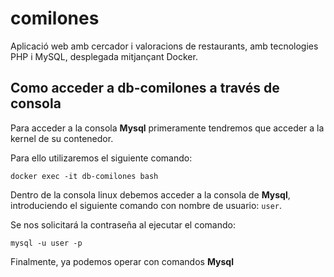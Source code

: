 # comilones
Aplicació web amb cercador i valoracions de restaurants, amb tecnologies PHP i MySQL, desplegada mitjançant Docker.

## Como acceder a db-comilones a través de consola

Para acceder a la consola **Mysql** primeramente tendremos que acceder a la kernel de su contenedor. 

Para ello utilizaremos el siguiente comando:

`docker exec -it db-comilones bash`


Dentro de la consola linux debemos acceder a la consola de **Mysql**,
introduciendo el siguiente comando con nombre de usuario: `user`.

Se nos solicitará la contraseña al ejecutar el comando:

`mysql -u user -p`

Finalmente, ya podemos operar con comandos **Mysql**


